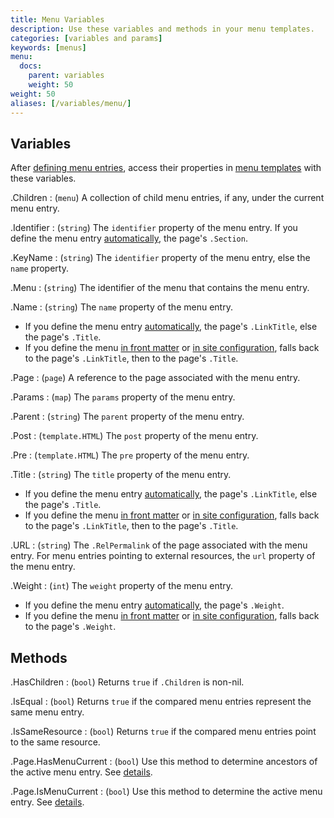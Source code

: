 ```yaml
---
title: Menu Variables
description: Use these variables and methods in your menu templates.
categories: [variables and params]
keywords: [menus]
menu:
  docs:
    parent: variables
    weight: 50
weight: 50
aliases: [/variables/menu/]
---
```


## Variables

After [defining menu entries], access their properties in [menu templates] with these variables.

.Children
: (`menu`) A collection of child menu entries, if any, under the current menu entry.

.Identifier
: (`string`) The `identifier` property of the menu entry. If you define the menu entry [automatically], the page's `.Section`.

.KeyName
: (`string`) The `identifier` property of the menu entry, else the `name` property.

.Menu
: (`string`) The identifier of the menu that contains the menu entry.

.Name
: (`string`) The `name` property of the menu entry.

- If you define the menu entry [automatically], the page's `.LinkTitle`, else the page's `.Title`.
- If you define the menu [in front matter] or [in site configuration], falls back to the page's `.LinkTitle`, then to the page's `.Title`.

.Page
: (`page`) A reference to the page associated with the menu entry.

<!-- This provides no value when rendering menu. Omitting to avoid confusion.
.PageRef
: (`string`) The `pageRef` property of the menu entry.
-->

.Params
: (`map`) The `params` property of the menu entry.

.Parent
: (`string`)  The `parent` property of the menu entry.

.Post
: (`template.HTML`) The `post` property of the menu entry.

.Pre
: (`template.HTML`) The `pre` property of the menu entry.

.Title
: (`string`) The `title` property of the menu entry.

- If you define the menu entry [automatically], the page's `.LinkTitle`, else the page's `.Title`.
- If you define the menu [in front matter] or [in site configuration], falls back to the page's `.LinkTitle`, then to the page's `.Title`.

.URL
: (`string`) The `.RelPermalink` of the page associated with the menu entry. For menu entries pointing to external resources, the `url` property of the menu entry.

.Weight
: (`int`) The `weight` property of the menu entry.

- If you define the menu entry [automatically], the page's `.Weight`.
- If you define the menu [in front matter] or [in site configuration], falls back to the page's `.Weight`.

## Methods

.HasChildren
: (`bool`) Returns `true` if `.Children` is non-nil.

.IsEqual
: (`bool`) Returns `true` if the compared menu entries represent the same menu entry.

.IsSameResource
: (`bool`) Returns `true` if the compared menu entries point to the same resource.

.Page.HasMenuCurrent
: (`bool`) Use this method to determine ancestors of the active menu entry. See [details](/functions/hasmenucurrent/).

.Page.IsMenuCurrent
: (`bool`) Use this method to determine the active menu entry. See [details](/functions/ismenucurrent/).

[automatically]: /content-management/menus/#define-automatically
[defining menu entries]: /content-management/menus/#overview
[in front matter]: /content-management/menus/#define-in-front-matter
[in site configuration]: /content-management/menus/#define-in-site-configuration
[menu templates]: /templates/menu-templates/
